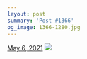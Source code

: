 ```yaml
---
layout: post
summary: 'Post #1366'
og_image: 1366-1280.jpg
---
```


<p>
  <time>
    <a href="/1366">May 6, 2021</a>
  </time>
  <a href="/1366">
    <img src="{{ site.assets_url }}/1366-640.jpg" srcset="{{ site.assets_url }}/1366-320.jpg 320w, {{ site.assets_url }}/1366-640.jpg 640w, {{ site.assets_url }}/1366-960.jpg 960w, {{ site.assets_url }}/1366-1280.jpg 1280w" sizes="(min-width: 700px) 50vw, calc(100vw - 2rem)" />
  </a>
</p>
